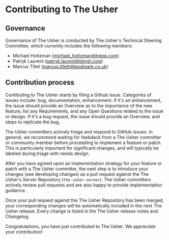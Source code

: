 # Contributing to The Usher


## Governance


Governance of The Usher is conducted by The Usher's Technical Steering Committee, which currently includes the following members:

* Michael Holtzman (michael_holtzman@trepp.com)
* Patryk Laurent (patryk.laurent@dmgt.com)
* Marcus Tillet (marcus.tillett@landmark.co.uk)

## Contribution process

Contibuting to The Usher starts by filing a Github issue.  Categories of issues include: bug, documentation, enhancement. If it's an enhancement, the issue should provide an Overview as to the importance of the new feature, list any Requirements, and any Open Questions related to the issue or design.  If it's a bug request, the issue should provide an Overview, and steps to replicate the bug.

The Usher committers actively triage and respond to GitHub issues. In general, we recommend waiting for feebdack from a The Usher committer or community member before proceeding to implement a feature or patch. This is particularly important for significant changes, and will typically be labeled during triage with needs design.

After you have agreed upon an implementation strategy for your feature or patch with a The Usher committer, the next step is to introduce your changes (see developing changes) as a pull request against the The Usher's Server Repository (`the-usher-server`). The Usher committers actively review pull requests and are also happy to provide implementation guidance.

Once your pull request against the The Usher Repository has been merged, your corresponding changes will be automatically included in the next The Usher release. Every change is listed in the The Usher release notes and Changelog.

Congratulations, you have just contributed to The Usher. We appreciate your contribution!


